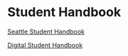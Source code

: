 # Student Handbook

[Seattle Student Handbook](https://drive.google.com/file/d/1aNZ4Y_OOIaDXRhkNxHfZWgIIxH8eLDPe/view?usp=sharing)

[Digital Student Handbook](https://drive.google.com/file/d/1Nq5tTMQiXnrF8FfNEzJGHDpi8TorjQdy/view?usp=sharing)
